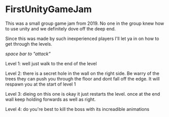 # FirstUnityGameJam
This was a small group game jam from 2019. No one in the group knew how to use unity and we definitely dove off the deep end.

Since this was made by such inexperienced players I'll let ya in on how to get through the levels.

*space bar to "attack"*

Level 1:
 well just walk to the end of the level
 
Level 2:
 there is a secret hole in the wall on the right side. Be warry of the trees they can push you through the floor and dont fall off the edge. It will respawn you at the start of level 1
 
Level 3:
 dieing on this one is okay it just restarts the level. once at the end wall keep holding forwards as well as right.
 
Level 4:
 do you're best to kill the boss with its increadible animations
